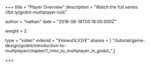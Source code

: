 +++
title = "Player Overview"
description = "Watch the full series: //bit.ly/godot-multiplayer-tuts"

author = "nathan"
date = "2018-08-18T05:18:00.000Z"

weight = 2

type = "video"
videoid = "XnkwuOLV2rE"
aliases = [ "/tutorial/game-design/godot/introduction-to-multiplayer/chapter/1_intro_to_multiplayer_in_godot_",]

+++
